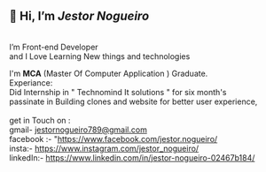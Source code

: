 <h2>👋 Hi, I’m <i><b>Jestor Nogueiro</b></i></h2></br>
I’m Front-end Developer</br> and I Love Learning New things and technologies</br>

I'm <b>MCA</b> (Master Of Computer Application ) Graduate.
</br>
Experiance:</br>
Did Internship in " Technomind It solutions "  for six month's </br>
passinate in Building clones and website for better user experience,  
</br>
get in Touch on :</br>
gmail-  jestornogueiro789@gmail.com
</br>
facebook :- "https://www.facebook.com/jestor.nogueiro/
</br>
insta:- https://www.instagram.com/jestor_nogueiro/
</br>
linkedIn:- https://www.linkedin.com/in/jestor-nogueiro-02467b184/
</br>


